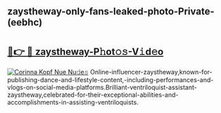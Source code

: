 ## zaystheway-only-fans​-leaked-photo​-Private-(eebhc)


# <h2><a href="https://mediaupload.pro?title=zaystheway&ref=git">🔗👉 🔴 zaystheway-P𝚑ot𝚘𝚜-V𝚒d𝚎o</a></h2>

[![Corinna Kopf Nue Nu𝚍e𝚜](https://i.imgur.com/0qMVB7G.gif)](https://mediaupload.pro?title=zaystheway&ref=git)
Online-influencer-zaystheway,known-for-publishing-dance-and-lifestyle-content,-including-performances-and-vlogs-on-social-media-platforms.Brilliant-ventriloquist-assistant-zaystheway,celebrated-for-their-exceptional-abilities-and-accomplishments-in-assisting-ventriloquists.  